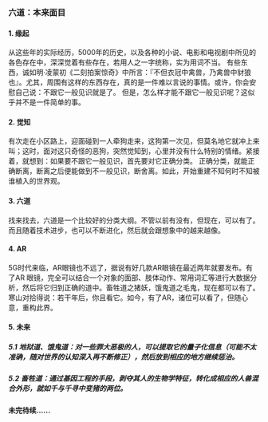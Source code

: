 ### 六道：本来面目

#### 1. 缘起
从这些年的实际经历，5000年的历史，以及各种的小说、电影和电视剧中所见的各色存在中，深深觉着有些存在，若用人之一字统称，实为用词不当。
有些东西，诚如明·凌蒙初《二刻拍案惊奇》中所言：『不但衣冠中禽兽，乃禽兽中豺狼也』。尤其，周围有这样的东西存在，真的是一件难以言说的事情。或许，你会安慰自己说：不跟它一般见识就是了。
但是，怎么样才能不跟它一般见识呢？这似乎并不是一件简单的事。

#### 2. 觉知
有次走在小区路上，迎面碰到一人牵狗走来，这狗第一次见，但莫名地它就冲上来叫；这时，面对这只奇怪的恶狗，突然觉知到，心里并没有什么特别的情绪。紧接着，就想到：如果要不跟它一般见识，首先要对它正确分类。
正确分类，就能正确断离，断离之后便能做到不一般见识，断舍离。如此，开始重建不知何时不知被谁植入的世界观。


#### 3. 六道
找来找去，六道是一个比较好的分类大纲。不管以前有没有，但现在，可以有了。而且随着技术进步，也可以不断进化，然后就会跟想象中的越来越像。

#### 4. AR
5G时代来临，AR眼镜也不远了，据说有好几款AR眼镜在最近两年就要发布。有了AR 眼镜，完全可以结合一个对象的面部、肢体动作、常用词汇等进行大数据分析，然后将它归到正确的道中。畜牲道之猪妖，饿鬼道之毛鬼，现在都可以有了。寒山对拾得说：若干年后，你且看它。如今，有了AR，诸位可以看了，但随心意，重构此界。

#### 5. 未来
##### 5.1 地狱道、饿鬼道：对一些罪大恶极的人，可以提取它的量子化信息（可能不太准确，随对世界的认知深入再不断修正），然后放到相应的地方继续惩治。
##### 5.2 畜牲道：通过基因工程的手段，剥夺其人的生物学特征，转化成相应的人兽混合外形，就如千与千寻中变猪的两位。


#### 未完待续......

